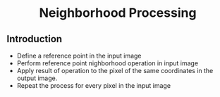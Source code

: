 # <h1 align="center">Neighborhood Processing

## **Introduction**
- Define a reference point in the input image
- Perform reference point nighborhood operation in input image
- Apply result of operation to the pixel of the same coordinates in the output image.
- Repeat the process for every pixel in the input image

